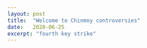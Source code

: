 ```yaml
---
layout: post
title:  "Welcome to Chinmoy controversies"
date:   2020-06-25
excerpt: "fourth key strike"
---
```

